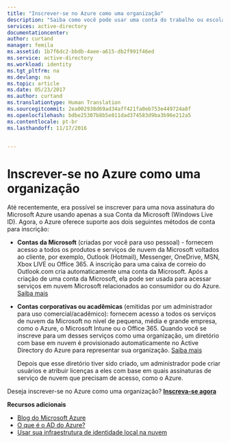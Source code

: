 ```yaml
---
title: "Inscrever-se no Azure como uma organização"
description: "Saiba como você pode usar uma conta do trabalho ou escola para aproveitar as contas de usuário existentes, políticas, configurações ou implantações de servidor local já existente e melhorar a eficiência entre a infraestrutura de identidade local da sua organização e o Azure AD."
services: active-directory
documentationcenter: 
author: curtand
manager: femila
ms.assetid: 1b7f6dc2-bbdb-4aee-a615-db2f991f46ed
ms.service: active-directory
ms.workload: identity
ms.tgt_pltfrm: na
ms.devlang: na
ms.topic: article
ms.date: 05/23/2017
ms.author: curtand
ms.translationtype: Human Translation
ms.sourcegitcommit: 2ea002938d69ad34aff421fa0eb753e449724a8f
ms.openlocfilehash: bdbe25307b8b5e811dad374583d9ba3b96e212a5
ms.contentlocale: pt-br
ms.lasthandoff: 11/17/2016


---
```

# <a name="sign-up-for-azure-as-an-organization"></a>Inscrever-se no Azure como uma organização
Até recentemente, era possível se inscrever para uma nova assinatura do Microsoft Azure usando apenas a sua Conta da Microsoft (Windows Live ID). Agora, o Azure oferece suporte aos dois seguintes métodos de conta para inscrição:

* **Contas da Microsoft** (criadas por você para uso pessoal) - fornecem acesso a todos os produtos e serviços de nuvem da Microsoft voltados ao cliente, por exemplo, Outlook (Hotmail), Messenger, OneDrive, MSN, Xbox LIVE ou Office 365. A inscrição para uma caixa de correio do Outlook.com cria automaticamente uma conta da Microsoft. Após a criação de uma conta da Microsoft, ela pode ser usada para acessar serviços em nuvem Microsoft relacionados ao consumidor ou do Azure. [Saiba mais](http://www.microsoft.com/account/default.aspx)
* **Contas corporativas ou acadêmicas** (emitidas por um administrador para uso comercial/acadêmico): fornecem acesso a todos os serviços de nuvem da Microsoft no nível de pequena, média e grande empresa, como o Azure, o Microsoft Intune ou o Office 365. Quando você se inscreve para um desses serviços como uma organização, um diretório com base em nuvem é provisionado automaticamente no Active Directory do Azure para representar sua organização. [Saiba mais](active-directory-administer.md)
  
    Depois que esse diretório tiver sido criado, um administrador pode criar usuários e atribuir licenças a eles com base em quais assinaturas de serviço de nuvem que precisam de acesso, como o Azure.

Deseja inscrever-se no Azure como uma organização? [**Inscreva-se agora**](https://azure.microsoft.com/pricing/purchase-options/)

**Recursos adicionais**

* [Blog do Microsoft Azure](https://azure.microsoft.com/blog/)
* [O que é o AD do Azure?](active-directory-whatis.md)
* [Usar sua infraestrutura de identidade local na nuvem](active-directory-aadconnect.md)



